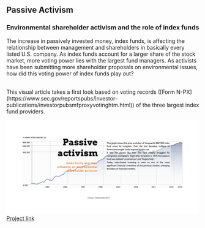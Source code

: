 ## Passive Activism 
### Environmental shareholder activism and the role of index funds

The increase in passively invested money, index funds, is affecting the relationship between management and shareholders in basically every listed U.S. company. As index funds account for a larger share of the stock market, more voting power lies with the largest fund managers. As activists have been submitting more shareholder proposals on environmental issues, how did this voting power of index funds play out? 

<br>
This visual article takes a first look based on voting records ([Form N-PX](https://www.sec.gov/reportspubs/investor-publications/investorpubsmfproxyvotinghtm.html)) of the three largest index fund providers. 

![image](Data/img/screensh.png)
[Project link](https://isver.github.io/mst/)
